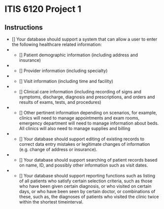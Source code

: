 # ITIS 6120 Project 1

## Instructions

- [] Your database should support a system that can allow a user to enter the following healthcare related information:
- - [] Patient demographic information (including address and insurance)
- - [] Provider information (including specialty)
- - [] Visit information (including time and facility)
- - [] Clinical care information (including recording of signs and symptoms, discharge, diagnosis and prescriptions, and orders and results of exams, tests, and procedures)
- - [] Other pertinent information depending on scenarios, for example, clinics will need to manage appointments and exam rooms, emergency department will need to manage information about beds. All clinics will also need to manage supplies and billing
- - [] Your database should support editing of existing records to correct data entry mistakes or legitimate changes of information (e.g. change of address or insurance).
- - [] Your database should support searching of patient records based on name, ID, and possibly other information such as visit dates.
- - [] Your database should support reporting functions such as listing of all patients who satisfy certain selection criteria, such as those who have been given certain diagnosis, or who visited on certain days, or who have been seen by certain doctor, or combinations of these, such as, the diagnoses of patients who visited the clinic twice within the shortest timeinterval.